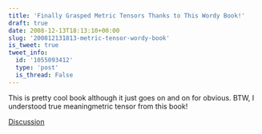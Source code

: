 ```yaml
---
title: 'Finally Grasped Metric Tensors Thanks to This Wordy Book!'
draft: true
date: 2008-12-13T18:13:10+00:00
slug: '200812131813-metric-tensor-wordy-book'
is_tweet: true
tweet_info:
  id: '1055093412'
  type: 'post'
  is_thread: False
---
```




This is pretty cool book although it just goes on and on for obvious. BTW, I understood true meaningmetric tensor from this book!

[Discussion](https://x.com/sytelus/status/1055093412)
